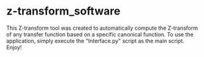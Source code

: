 # z-transform_software

This Z-transform tool was created to automatically compute the Z-transform of any transfer function based on a specific canonical function. To use the application, simply execute the "Interface.py" script as the main script. Enjoy!
